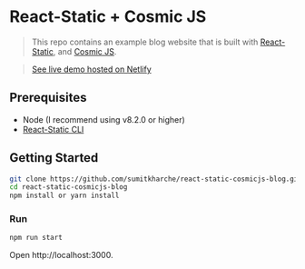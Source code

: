 # React-Static + Cosmic JS

> This repo contains an example blog website that is built with [React-Static](https://react-static.js.org), and [Cosmic JS](https://www.cosmicjs.com).

>[See live demo hosted on Netlify](https://react-static-cosmicjs-blog.netlify.com/)

## Prerequisites

- Node (I recommend using v8.2.0 or higher)
- [React-Static CLI](https://react-static.js.org)

## Getting Started

``` bash
git clone https://github.com/sumitkharche/react-static-cosmicjs-blog.git
cd react-static-cosmicjs-blog
npm install or yarn install
```
### Run
``` bash
npm run start
```
Open http://localhost:3000.
